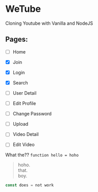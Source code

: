 # WeTube

Cloning Youtube with Vanilla and NodeJS

## Pages:

- [ ] Home  
- [x] Join  
- [x] Login
- [x] Search
- [ ] User Detail
- [ ] Edit Profile
- [ ] Change Password
- [ ] Upload
- [ ] Video Detail
- [ ] Edit Video


What the?? `function hello = hoho`
> hoho.  
> that.  
> boy.

```javascript
const does = not work
```